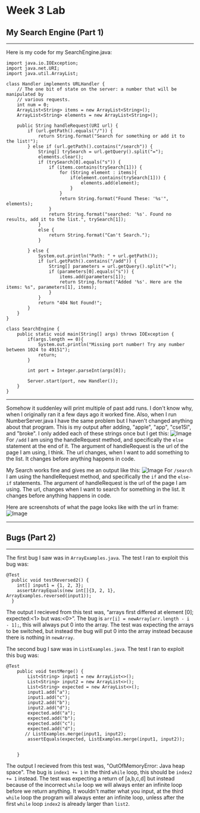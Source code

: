 # Week 3 Lab
## My Search Engine (Part 1)

***

Here is my code for my SearchEngine.java: 

```
import java.io.IOException;
import java.net.URI;
import java.util.ArrayList;

class Handler implements URLHandler {
    // The one bit of state on the server: a number that will be manipulated by
    // various requests.
    int num = 0;
    ArrayList<String> items = new ArrayList<String>();
    ArrayList<String> elements = new ArrayList<String>();

    public String handleRequest(URI url) {
        if (url.getPath().equals("/")) {
            return String.format("Search for something or add it to the list!");
        } else if (url.getPath().contains("/search")) {
            String[] trySearch = url.getQuery().split("=");
            elements.clear();
            if (trySearch[0].equals("s")) {
                if (items.contains(trySearch[1])) {
                    for (String element : items){
                        if(element.contains(trySearch[1])) {
                            elements.add(element);
                        }
                    }
                    return String.format("Found These: '%s'", elements);
                }
                return String.format("searched: '%s'. Found no results, add it to the list.", trySearch[1]);
            }
            else {
                return String.format("Can't Search.");
            }

        } else {
            System.out.println("Path: " + url.getPath());
            if (url.getPath().contains("/add")) {
                String[] parameters = url.getQuery().split("=");
                if (parameters[0].equals("s")) {
                    items.add(parameters[1]);
                    return String.format("Added '%s'. Here are the items: %s", parameters[1], items);
                }
            }
            return "404 Not Found!";
        }
    }
}

class SearchEngine {
    public static void main(String[] args) throws IOException {
        if(args.length == 0){
            System.out.println("Missing port number! Try any number between 1024 to 49151");
            return;
        }

        int port = Integer.parseInt(args[0]);

        Server.start(port, new Handler());
    }
}
```
***
Somehow it suddenley will print multiple of past add runs. I don't know why, when I originally ran it a few days ago it worked fine. Also, when I run 
NumberServer.java I have the same problem but I haven't changed anything about that program. This is my output after adding, "apple", "app", "cse15l",
and "broke". I only added each of these strings once but I get this: ![Image](https://azbijarikeyan.github.io/cse15l-lab-reports/added.png) For `/add` I am using the 
handleRequest method, and specifically the `else` statement at the end of it. The argument of handleRequest is the url of the page I am using, I think. The
url changes, when I want to add something to the list. It changes before anything happens in code.

My Search works fine and gives me an output like this: ![Image](https://azbijarikeyan.github.io/cse15l-lab-reports/searched.png) For `/search` I am using the 
handleRequest method, and specifically the `if` and the `else-if` statements. The argument of handleRequest is the url of the page I am using. The url, 
changes when I want to search for something in the list. It changes before anything happens in code.

Here are screenshots of what the page looks like with the url in frame: ![Image](https://azbijarikeyan.github.io/cse15l-lab-reports/URL.png)

***

## Bugs (Part 2)
***

The first bug I saw was in `ArrayExamples.java`. The test I ran to exploit this bug was:
```
@Test
  public void testReversed2() {
    int[] input1 = {1, 2, 3};
    assertArrayEquals(new int[]{3, 2, 1}, ArrayExamples.reversed(input1)); 
  }
```
The output I recieved from this test was, “arrays first differed at element [0]; expected:<1> but was:<0>”.
The bug is `arr[i] = newArray[arr.length - i - 1];`, this will always put 0 into the array.
The test was expecting the arrays to be switched, but instead the bug will put 0 into the array instead because there is nothing in `newArray`.

The second bug I saw was in `ListExamples.java`. The test I ran to exploit this bug was:
```
@Test
    public void testMerge() {
        List<String> input1 = new ArrayList<>();
        List<String> input2 = new ArrayList<>();
        List<String> expected = new ArrayList<>();
        input1.add("a");
        input1.add("c");
        input2.add("b");
        input2.add("d");
        expected.add("a");
        expected.add("b");
        expected.add("c");
        expected.add("d");
       // ListExamples.merge(input1, input2);
        assertEquals(expected, ListExamples.merge(input1, input2));


    }
```
The output I recieved from this test was, "OutOfMemoryError: Java heap space".
The bug is `index1 += 1` in the third `while` loop, this should be `index2 += 1` instead. 
The test was expecting a return of [a,b,c,d] but instead because of the incorrect `while` loop we will always enter an infinite loop before we return 
anything. It wouldn't matter what you input, at the third `while` loop the program will always enter an infinite loop, unless after the first `while` loop
`index2` is already larger than `list2`.



